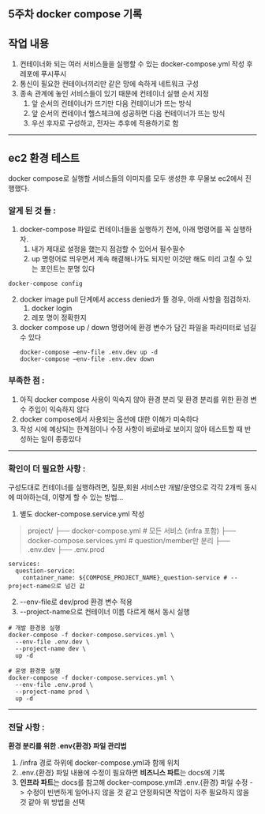 ## 5주차 docker compose 기록

## 작업 내용

1. 컨테이너화 되는 여러 서비스들을 실행할 수 있는 docker-compose.yml 작성 후 레포에 푸시푸시
2. 통신이 필요한 컨테이너끼리만 같은 망에 속하게 네트워크 구성
3. 종속 관계에 놓인 서비스들이 있기 때문에 컨테이너 실행 순서 지정
   1. 앞 순서의 컨테이너가 뜨기만 다음 컨테이너가 뜨는 방식
   2. 앞 순서의 컨테이너 헬스체크에 성공하면 다음 컨테이너가 뜨는 방식
   3. 우선 후자로 구성하고, 전자는 추후에 적용하기로 함

---

## ec2 환경 테스트

docker compose로 실행할 서비스들의 이미지를 모두 생성한 후 무물보 ec2에서 진행했다.

### **알게 된 것 들 :**

1. docker-compose 파일로 컨테이너들을 실행하기 전에, 아래 명령어를 꼭 실행하자.
   1. 내가 제대로 설정을 했는지 점검할 수 있어서 필수필수
   2. up 명령어로 띄우면서 계속 해결해나가도 되지만 이것만 해도 미리 고칠 수 있는 포인트는 분명 있다

```
docker-compose config
```

2. docker image pull 단계에서 access denied가 뜰 경우, 아래 사항을 점검하자.
   1. docker login
   2. 레포 명이 정확한지
3. docker compose up / down 명령어에 환경 변수가 담긴 파일을 파라미터로 넘길 수 있다
   ```
   docker-compose —env-file .env.dev up -d
   docker-compose —env-file .env.dev down
   ```

### **부족한 점 :**

1. 아직 docker compose 사용이 익숙지 않아 환경 분리 및 환경 분리를 위한 환경 변수 주입이 익숙하지 않다
2. docker compose에서 사용되는 옵션에 대한 이해가 미숙하다
3. 작성 시에 예상되는 한계점이나 수정 사항이 바로바로 보이지 않아 테스트할 때 반성하는 일이 종종있다

---

### **확인이 더 필요한 사항 :**

구성도대로 컨테이너를 실행하려면, 질문,회원 서비스만 개발/운영으로 각각 2개씩 동시에 떠야하는데, 이렇게 할 수 있는 방법...

1. 별도 docker-compose.service.yml 작성

> project/
> ├── docker-compose.yml             # 모든 서비스 (infra 포함)
> ├── docker-compose.services.yml    # question/member만 분리
> ├── .env.dev
> ├── .env.prod

```
services:
  question-service:
    container_name: ${COMPOSE_PROJECT_NAME}_question-service # --project-name으로 넘긴 값
```

2. --env-file로 dev/prod 환경 변수 적용
3. --project-name으로 컨테이너 이름 다르게 해서 동시 실행

```
# 개발 환경용 실행
docker-compose -f docker-compose.services.yml \
  --env-file .env.dev \
  --project-name dev \
  up -d

# 운영 환경용 실행
docker-compose -f docker-compose.services.yml \
  --env-file .env.prod \
  --project-name prod \
  up -d

```

---

### **전달 사항 :**

**환경 분리를 위한 .env{환경} 파일 관리법**

1. /infra 경로 하위에 docker-compose.yml과 함께 위치
2. .env.{환경} 파일 내용에 수정이 필요하면 **비즈니스 파트**는 docs에 기록
3. **인프라 파트**는 docs를 참고해 docker-compose.yml과 .env.{환경} 파일 수정
   -> 수정이 빈번하게 일어나지 않을 것 같고 안정화되면 작업이 자주 필요하지 않을 것 같아 위 방법을 선택
